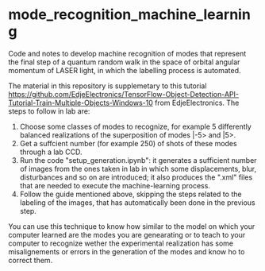 # mode_recognition_machine_learning
Code and notes to develop machine recognition of modes that represent the final step of a quantum random walk in the space of orbital angular momentum of LASER light, in which the labelling process is automated.

The material in this repository is supplemetary to this tutorial
https://github.com/EdjeElectronics/TensorFlow-Object-Detection-API-Tutorial-Train-Multiple-Objects-Windows-10
from EdjeElectronics. The steps to follow in lab are:
1) Choose some classes of modes to recognize, for example 5 differently balanced realizations of the superposition of modes |-5> and |5>.
2) Get a suffcient number (for example 250) of shots of these modes through a lab CCD.
3) Run the code "setup_generation.ipynb": it generates a sufficient number of images from the ones taken in lab in which some displacements, blur, disturbances and so on are introduced; it also produces the ".xml" files that are needed to execute the machine-learning process.
4) Follow the guide mentioned above, skipping the steps related to the labeling of the images, that has automatically been done in the previous step.

You can use this technique to know how similar to the model on which your computer learned are the modes you are genearating or to teach to your computer to recognize wether the experimental realization has some misalignements or errors in the generation of the modes and know ho to correct them.
